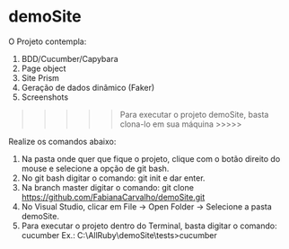 # demoSite

O Projeto contempla:
1) BDD/Cucumber/Capybara
2) Page object
3) Site Prism
4) Geração de dados dinâmico (Faker)
5) Screenshots

>>>>> Para executar o projeto demoSite, basta clona-lo em sua máquina >>>>>

Realize os comandos abaixo:
1) Na pasta onde quer que fique o projeto, clique com o botão direito do mouse e selecione a opção de git bash.
2) No git bash digitar o comando: git init e dar enter.
3) Na branch master digitar o comando: git clone https://github.com/FabianaCarvalho/demoSite.git
4) No Visual Studio, clicar em File -> Open Folder -> Selecione a pasta demoSite.
5) Para executar o projeto dentro do Terminal, basta digitar o comando: cucumber 
Ex.: C:\AllRuby\demoSite\tests>cucumber
 
